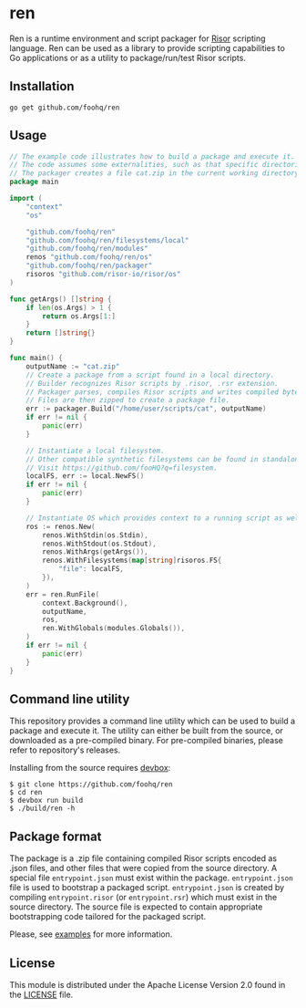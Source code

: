 # ren

Ren is a runtime environment and script packager for [Risor](https://github.com/risor-io/risor) scripting language.
Ren can be used as a library to provide scripting capabilities to Go applications or as a utility to package/run/test
Risor scripts.

## Installation

```
go get github.com/foohq/ren
```

## Usage

```go
// The example code illustrates how to build a package and execute it.
// The code assumes some externalities, such as that specific directories must exist on the local filesystem.
// The packager creates a file cat.zip in the current working directory, if packaging was successful.
package main

import (
    "context"
    "os"

    "github.com/foohq/ren"
    "github.com/foohq/ren/filesystems/local"
    "github.com/foohq/ren/modules"
    renos "github.com/foohq/ren/os"
    "github.com/foohq/ren/packager"
    risoros "github.com/risor-io/risor/os"
)

func getArgs() []string {
    if len(os.Args) > 1 {
        return os.Args[1:]
    }
    return []string{}	
}

func main() {
    outputName := "cat.zip"
    // Create a package from a script found in a local directory.
    // Builder recognizes Risor scripts by .risor, .rsr extension.
    // Packager parses, compiles Risor scripts and writes compiled bytecode to .json files.
    // Files are then zipped to create a package file.
    err := packager.Build("/home/user/scripts/cat", outputName)
    if err != nil {
        panic(err)
    }

    // Instantiate a local filesystem.
    // Other compatible synthetic filesystems can be found in standalone repositories.
    // Visit https://github.com/fooHQ?q=filesystem.
    localFS, err := local.NewFS()
    if err != nil {
        panic(err)
    }

    // Instantiate OS which provides context to a running script as well as methods to interface with the operating system.
    ros := renos.New(
        renos.WithStdin(os.Stdin),
        renos.WithStdout(os.Stdout),
        renos.WithArgs(getArgs()),
        renos.WithFilesystems(map[string]risoros.FS{
            "file": localFS,
        }),
    )
    err = ren.RunFile(
        context.Background(),
        outputName,
        ros,
        ren.WithGlobals(modules.Globals()),
    )
    if err != nil {
        panic(err)
    }
}
```

## Command line utility

This repository provides a command line utility which can be used to build a package and execute it. The utility can either
be built from the source, or downloaded as a pre-compiled binary. For pre-compiled binaries, please refer to
repository's releases.

Installing from the source requires [devbox](https://www.jetify.com/docs/devbox/installing_devbox/):

```
$ git clone https://github.com/foohq/ren
$ cd ren
$ devbox run build
$ ./build/ren -h
```

## Package format

The package is a .zip file containing compiled Risor scripts encoded as .json files, and other files that were copied
from the source directory. A special file `entrypoint.json` must exist within the package. `entrypoint.json` file is used to bootstrap
a packaged script. `entrypoint.json` is created by compiling `entrypoint.risor` (or `entrypoint.rsr`) which must exist in the source
directory. The source file is expected to contain appropriate bootstrapping code tailored for the packaged script.

Please, see [examples](./examples) for more information.

## License

This module is distributed under the Apache License Version 2.0 found in the [LICENSE](./LICENSE) file.
